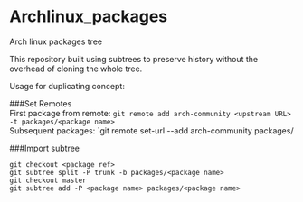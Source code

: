 # Archlinux_packages
Arch linux packages tree

This repository built using subtrees to preserve history without the overhead of cloning the whole tree.

Usage for duplicating concept:

###Set Remotes  
First package from remote: `git remote add arch-community <upstream URL> -t packages/<package name>`  
Subsequent packages: `git remote set-url --add arch-community packages/<package name>

###Import subtree  
```
git checkout <package ref>
git subtree split -P trunk -b packages/<package name>
git checkout master
git subtree add -P <package name> packages/<package name>
```

